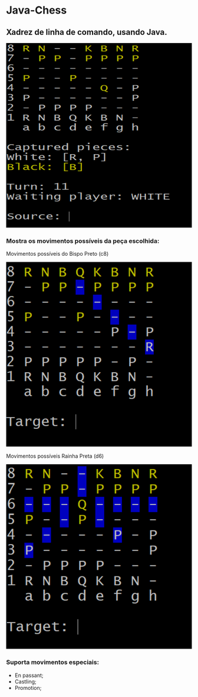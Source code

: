 # Java-Chess

## Xadrez de linha de comando, usando Java.

<img src='images/screenShot0.png' width='600' height='500'/>


### Mostra os movimentos possíveis da peça escolhida:

Movimentos possíveis do Bispo Preto (c8)

<img src='images/BishopCapRook.png' width='600' height='500'/>

Movimentos possíveis Rainha Preta (d6)

<img src='images/QueenBlack.png' width='600' height='500'/>


### Suporta movimentos especiais:
- En passant;
- Castling;
- Promotion;

